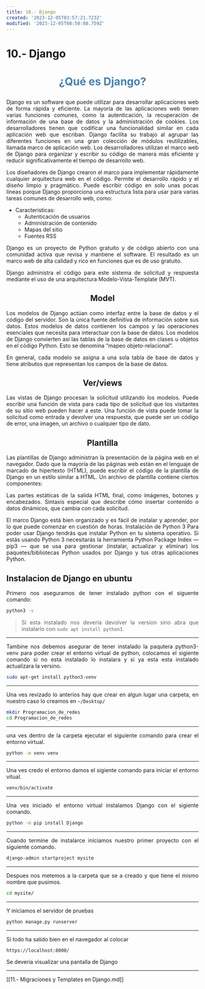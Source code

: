 ```yaml
---
title: 10.- Django
created: '2023-12-05T03:57:21.723Z'
modified: '2023-12-05T08:50:08.759Z'
---
```


# 10.- Django

<style>
p {
  text-align: justify;
}
.tit {
    text-align: center; 
    color: SteelBlue;
}
img {
  width:80%;
}
</style>

# <p class="tit">¿Qué es Django?</p>

Django es un software que puede utilizar para desarrollar aplicaciones web de forma rápida y eficiente. La mayoría de las aplicaciones web tienen varias funciones comunes, como la autenticación, la recuperación de información de una base de datos y la administración de cookies. Los desarrolladores tienen que codificar una funcionalidad similar en cada aplicación web que escriban. Django facilita su trabajo al agrupar las diferentes funciones en una gran colección de módulos reutilizables, llamada marco de aplicación web. Los desarrolladores utilizan el marco web de Django para organizar y escribir su código de manera más eficiente y reducir significativamente el tiempo de desarrollo web.

Los diseñadores de Django crearon el marco para implementar rápidamente cualquier arquitectura web en el código. Permite el desarrollo rápido y el diseño limpio y pragmático. Puede escribir código en solo unas pocas líneas porque Django proporciona una estructura lista para usar para varias tareas comunes de desarrollo web, como:

- Caracteristicas:
  - Autenticación de usuarios
  - Administración de contenido
  - Mapas del sitio
  - Fuentes RSS

Django es un proyecto de Python gratuito y de código abierto con una comunidad activa que revisa y mantiene el software.
El resultado es un marco web de alta calidad y rico en funciones que es de uso gratuito.

Django administra el código para este sistema de solicitud y respuesta mediante el uso de una arquitectura Modelo-Vista-Template (MVT).

## <center> Model </center>

Los modelos de Django actúan como interfaz entre la base de datos y el código del servidor. Son la única fuente definitiva de información sobre sus datos. Estos modelos de datos contienen los campos y las operaciones esenciales que necesita para interactuar con la base de datos. Los modelos de Django convierten así las tablas de la base de datos en clases u objetos en el código Python. Esto se denomina “mapeo objeto-relacional”.

En general, cada modelo se asigna a una sola tabla de base de datos y tiene atributos que representan los campos de la base de datos. 

## <center> Ver/views
Las vistas de Django procesan la solicitud utilizando los modelos. Puede escribir una función de vista para cada tipo de solicitud que los visitantes de su sitio web pueden hacer a este. Una función de vista puede tomar la solicitud como entrada y devolver una respuesta, que puede ser un código de error, una imagen, un archivo o cualquier tipo de dato.

## <center> Plantilla

Las plantillas de Django administran la presentación de la página web en el navegador. Dado que la mayoría de las páginas web están en el lenguaje de marcado de hipertexto (HTML), puede escribir el código de la plantilla de Django en un estilo similar a HTML. Un archivo de plantilla contiene ciertos componentes:

Las partes estáticas de la salida HTML final, como imágenes, botones y encabezados.
Sintaxis especial que describe cómo insertar contenido o datos dinámicos, que cambia con cada solicitud.


El marco Django está bien organizado y es fácil de instalar y aprender, por lo que puede comenzar en cuestión de horas.
Instalación de Python 3
Para poder usar Django tendrás que instalar Python en tu sistema operativo. Si estás usando Python 3 necesitarás la herramienta Python Package Index — pip3 — que se usa para gestionar (instalar, actualizar y eliminar) los paquetes/bibliotecas Python usados por Django y tus otras aplicaciones Python.

## **Instalacion de Django en ubuntu**

Primero nos aseguramos de tener instalado python con el siguente comando:
```bash
python3 -v
```
> Si esta instalado nos deveria devolver la version sino abra que instalarlo con `sudo apt install python3`.
---
Tambine nos debemos asegurar de tener instalado la paqutera python3-venv para poder crear el entorno virtual de python, colocamos el sigiente comando si no esta instalado lo instalara y si ya esta esta instalado actualizara la versino.
```bash
sudo apt-get install python3-venv
```
---
Una ves revizado lo anterios hay que crear en algun lugar una carpeta, en nuestro caso lo creamos en `~/Desktop/`
```bash
mkdir Programacion_de_redes
cd Programacion_de_redes
```
---
una ves dentro de la carpeta ejecutar el siguiente comando para crear el entorno virtual.
```bash
python -m venv venv
```
---
Una ves credo el entorno damos el sigiente comando para iniciar el entorno vitual.
```bash
venv/bin/activate
```
---
Una ves iniciado el entorno virtual instalamos Django con el sigiente comando.
```bash
python -m pip install Django
```
---
Cuando termine de instalarce iniciamos nuestro primer proyecto con el siguiente comando.
```bash
django-admin startproject mysite
```
---
Despues nos metemos a la carpeta que se a creado y que tiene el mismo nombre que pusimos.
```bash
cd mysite/
```
---
Y iniciamos el servidor de pruebas
```bash
python manage.py runserver
```
---
Si todo ha salido bien en el navegador al colocar
```url
https://localhost:8000/
```
Se deveria visualizar una pantalla de Django

---
[[11.- Migraciones y Templates en Django.md]]

